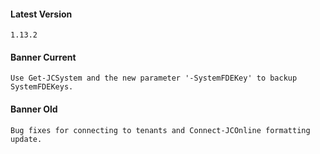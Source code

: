 #### Latest Version

```
1.13.2
```

#### Banner Current

```
Use Get-JCSystem and the new parameter '-SystemFDEKey' to backup SystemFDEKeys.
```

#### Banner Old

```
Bug fixes for connecting to tenants and Connect-JCOnline formatting update.
```